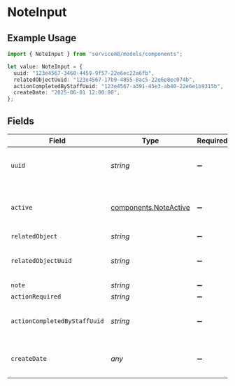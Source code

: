 # NoteInput

## Example Usage

```typescript
import { NoteInput } from "servicem8/models/components";

let value: NoteInput = {
  uuid: "123e4567-3460-4459-9f57-22e6ec22a6fb",
  relatedObjectUuid: "123e4567-17b9-4855-8ac5-22e6e8ec074b",
  actionCompletedByStaffUuid: "123e4567-a391-45e3-ab40-22e6e1b9315b",
  createDate: "2025-06-01 12:00:00",
};
```

## Fields

| Field                                                          | Type                                                           | Required                                                       | Description                                                    | Example                                                        |
| -------------------------------------------------------------- | -------------------------------------------------------------- | -------------------------------------------------------------- | -------------------------------------------------------------- | -------------------------------------------------------------- |
| `uuid`                                                         | *string*                                                       | :heavy_minus_sign:                                             | Unique identifier for this record                              | 123e4567-3460-4459-9f57-22e6ec22a6fb                           |
| `active`                                                       | [components.NoteActive](../../models/components/noteactive.md) | :heavy_minus_sign:                                             | Record active/deleted flag.  Valid values are [0,1]            |                                                                |
| `relatedObject`                                                | *string*                                                       | :heavy_minus_sign:                                             | N/A                                                            |                                                                |
| `relatedObjectUuid`                                            | *string*                                                       | :heavy_minus_sign:                                             | N/A                                                            | 123e4567-17b9-4855-8ac5-22e6e8ec074b                           |
| `note`                                                         | *string*                                                       | :heavy_minus_sign:                                             | N/A                                                            |                                                                |
| `actionRequired`                                               | *string*                                                       | :heavy_minus_sign:                                             | N/A                                                            |                                                                |
| `actionCompletedByStaffUuid`                                   | *string*                                                       | :heavy_minus_sign:                                             | N/A                                                            | 123e4567-a391-45e3-ab40-22e6e1b9315b                           |
| `createDate`                                                   | *any*                                                          | :heavy_minus_sign:                                             | Timestamp at which record was last modified                    | 2025-06-01 12:00:00                                            |